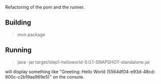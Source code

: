 Refactoring of the pom and the runner.

Building
-------

> mvn package


Running
-------

> java -jar target/step1-helloworld-0.0.1-SNAPSHOT-standalone.jar

will display something like "Greeting: Hello World (5564df04-e93d-48cd-800c-c2b19ae969e5)" on the console.


